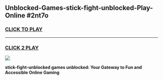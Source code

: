 
## Unblocked-Games-stick-fight-unblocked-Play-Online #2nt7o
<h3>
<a href="https://news.freeplayer.one?title=stick-fight-unblocked&ref=3">CLICK TO PLAY</a></h3>
<hr>

<h3>
<a href="https://news.freeplayer.one?title=stick-fight-unblocked&ref=3">CLICK 2 PLAY</a>
  
</h3>

<a href="https://news.freeplayer.one?title=stick-fight-unblocked&ref=3"><img src="https://clearcache.store/games.png"></a>


**stick-fight-unblocked games unblocked: Your Gateway to Fun and Accessible Online Gaming**
